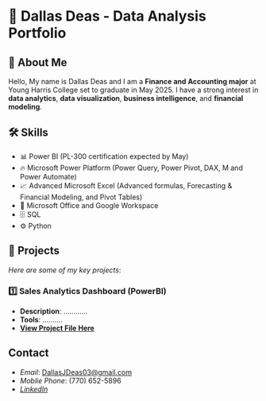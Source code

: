 # 💼 Dallas Deas - Data Analysis Portfolio

## 👋 About Me
Hello, My name is Dallas Deas and I am a **Finance and Accounting major** at Young Harris College set to graduate in May 2025.  I have a strong interest in **data analytics**, **data visualization**, **business intelligence**, and **financial modeling**.
## 🛠 Skills
- 📊 Power BI (PL-300 certification expected by May)
- 🔥 Microsoft Power Platform (Power Query, Power Pivot, DAX, M and Power Automate)
- 📈 Advanced Microsoft Excel (Advanced formulas, Forecasting & Financial Modeling, and Pivot Tables)
-  📂 Microsoft Office and Google Workspace
-  🗄  SQL
- ⚙️ Python

## 📌 Projects
*Here are some of my key projects*:

### 1️⃣ **Sales Analytics Dashboard (PowerBI)**
- **Description**: ............
- **Tools**: ..........
- **[View Project File Here](/PowerBI/Sales_Analytics_Dashboard.pbix?raw=true)**



## Contact
- *Email*: DallasJDeas03@gmail.com
- *Moblie Phone*: (770) 652-5896
- *[LinkedIn](https://www.linkedin.com/in/dallas-deas-0b5978302/)*
  
